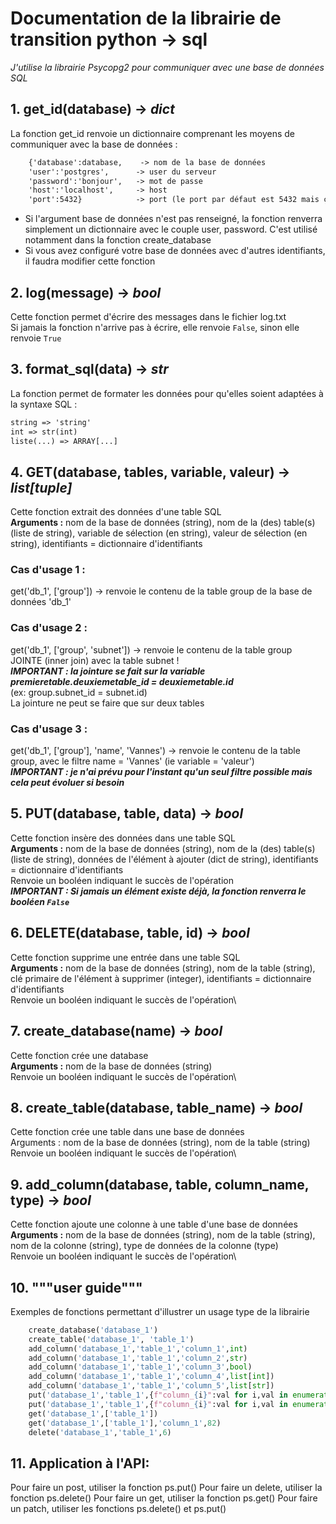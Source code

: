 # Documentation de la librairie de transition python -> sql
*J'utilise la librairie Psycopg2 pour communiquer avec une base de données SQL*


## 1. get_id(database) -> *dict*
La fonction get_id renvoie un dictionnaire comprenant les moyens de communiquer avec la base de données :
```txt
    {'database':database,    -> nom de la base de données
    'user':'postgres',      -> user du serveur
    'password':'bonjour',   -> mot de passe
    'host':'localhost',     -> host
    'port':5432}            -> port (le port par défaut est 5432 mais ça peut changer)
```
- Si l'argument base de données n'est pas renseigné, la fonction renverra simplement un dictionnaire avec le couple user, password. C'est utilisé notamment dans la fonction create_database
- Si vous avez configuré votre base de données avec d'autres identifiants, il faudra modifier cette fonction


## 2. log(message) -> *bool*
Cette fonction permet d'écrire des messages dans le fichier log.txt\
Si jamais la fonction n'arrive pas à écrire, elle renvoie `False`, sinon elle renvoie `True`


## 3. format_sql(data) -> *str*
La fonction permet de formater les données pour qu'elles soient adaptées à la syntaxe SQL :
```txt
string => 'string'
int => str(int)
liste(...) => ARRAY[...]
```

## 4. GET(database, tables, variable, valeur) -> *list[tuple]*
Cette fonction extrait des données d'une table SQL\
**Arguments :** nom de la base de données (string), nom de la (des) table(s) (liste de string), variable de sélection (en string), valeur de sélection (en string), identifiants = dictionnaire d'identifiants

### Cas d'usage 1 :
get('db_1', ['group']) -> renvoie le contenu de la table group de la base de données 'db_1'

### Cas d'usage 2 :
get('db_1', ['group', 'subnet']) -> renvoie le contenu de la table group JOINTE (inner join) avec la table subnet !\
**_IMPORTANT : la jointure se fait sur la variable premieretable.deuxiemetable_id = deuxiemetable.id_**\
(ex: group.subnet_id = subnet.id)\
La jointure ne peut se faire que sur deux tables

### Cas d'usage 3 :
get('db_1', ['group'], 'name', 'Vannes') -> renvoie le contenu de la table group, avec le filtre name = 'Vannes' (ie variable = 'valeur')\
**_IMPORTANT : je n'ai prévu pour l'instant qu'un seul filtre possible mais cela peut évoluer si besoin_**


## 5. PUT(database, table, data) -> *bool*
Cette fonction insère des données dans une table SQL\
**Arguments :** nom de la base de données (string), nom de la (des) table(s) (liste de string), données de l'élément à ajouter (dict de string), identifiants = dictionnaire d'identifiants\
Renvoie un booléen indiquant le succès de l'opération\
**_IMPORTANT : Si jamais un élément existe déjà, la fonction renverra le booléen `False`_**


## 6. DELETE(database, table, id) -> *bool*
Cette fonction supprime une entrée dans une table SQL\
**Arguments :** nom de la base de données (string), nom de la table (string), clé primaire de l'élément à supprimer (integer), identifiants = dictionnaire d'identifiants\
Renvoie un booléen indiquant le succès de l'opération\


## 7. create_database(name) -> *bool*
Cette fonction crée une database\
**Arguments :** nom de la base de données (string)\
Renvoie un booléen indiquant le succès de l'opération\


## 8. create_table(database, table_name) -> *bool*
Cette fonction crée une table dans une base de données\
Arguments : nom de la base de données (string), nom de la table (string)\
Renvoie un booléen indiquant le succès de l'opération\


## 9. add_column(database, table, column_name, type) -> *bool*
Cette fonction ajoute une colonne à une table d'une base de données\
**Arguments :** nom de la base de données (string), nom de la table (string), nom de la colonne (string), type de données de la colonne (type)\
Renvoie un booléen indiquant le succès de l'opération\


## 10. """user guide"""
Exemples de fonctions permettant d'illustrer un usage type de la librairie
```py
    create_database('database_1')
    create_table('database_1', 'table_1')
    add_column('database_1','table_1','column_1',int)
    add_column('database_1','table_1','column_2',str)
    add_column('database_1','table_1','column_3',bool)
    add_column('database_1','table_1','column_4',list[int])
    add_column('database_1','table_1','column_5',list[str])
    put('database_1','table_1',{f"column_{i}":val for i,val in enumerate([4,567,'oui',False,[9,8,7,6],['i','o','a']])})
    put('database_1','table_1',{f"column_{i}":val for i,val in enumerate([6,82,'oui',False,[9,8,7,6],['i','o','a']])})
    get('database_1',['table_1'])
    get('database_1',['table_1'],'column_1',82)
    delete('database_1','table_1',6)
```

## 11. Application à l'API:
Pour faire un post, utiliser la fonction ps.put()
Pour faire un delete, utiliser la fonction ps.delete()
Pour faire un get, utiliser la fonction ps.get()
Pour faire un patch, utiliser les fonctions ps.delete() et ps.put()
